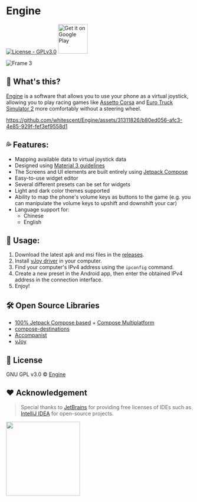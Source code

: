 # Engine

[![License - GPLv3.0](https://img.shields.io/badge/License-GPLv3.0-2ea44f)](https://choosealicense.com/licenses/gpl-3.0/#) [<img src="https://play.google.com/intl/en_us/badges/images/generic/en_badge_web_generic.png" alt="Get it on Google Play" height="80" />](https://play.google.com/store/apps/details?id=com.github.whitescent.engine)

![Frame 3](https://user-images.githubusercontent.com/31311826/218239687-d6f85bbb-2eef-410e-bd41-472cb7e178b7.png)

## 🤔 What's this?

[Engine](https://github.com/whitescent/Engine) is a software that allows you to use your phone as a virtual joystick, allowing you to play racing games like [Assetto Corsa](https://store.steampowered.com/app/244210/_Assetto_Corsa/) and [Euro Truck Simulator 2](https://store.steampowered.com/app/227300/Euro_Truck_Simulator_2/) more comfortably without a steering wheel.



https://github.com/whitescent/Engine/assets/31311826/b80ed056-afc3-4e85-929f-fef3ef9558d1



## 💦 Features:

* Mapping available data to virtual joystick data
* Designed using [Material 3 guidelines](https://m3.material.io/)
* The Screens and UI elements are built entirely using [Jetpack Compose](https://developer.android.com/jetpack/compose)
* Easy-to-use widget editor
* Several different presets can be set for widgets
* Light and dark color themes supported
* Ability to map the phone's volume keys as buttons to the game (e.g. you can manipulate the volume keys to upshift and downshift your car)
* Language support for:
  * Chinese
  * English
  
## 🚀 Usage:

1. Download the latest apk and msi files in the [releases](https://github.com/whitescent/Engine/releases).
2. Install [vJoy driver](https://github.com/jshafer817/vJoy/releases/tag/v2.1.9.1) in your computer. 
3. Find your computer's IPv4 address using the `ipconfig` command.
4. Create a new preset in the Android app, then enter the obtained IPv4 address in the connection interface.
5. Enjoy!

## 🛠 Open Source Libraries

* [100% Jetpack Compose based](https://developer.android.com/jetpack/compose) + [Compose Multiplatform](https://github.com/JetBrains/compose-jb)
* [compose-destinations](https://github.com/raamcosta/compose-destinations)
* [Accompanist](https://github.com/google/accompanist)
* [vJoy](https://github.com/jshafer817/vJoy)

## 📄 License

GNU GPL v3.0 © [Engine](https://github.com/whitescent/Engine)

## ❤️ Acknowledgement

> Special thanks to [JetBrains](https://www.jetbrains.com/?from=engine) for providing free licenses of IDEs such as [IntelliJ IDEA](https://www.jetbrains.com/idea/?from=engine) for open-source projects.

[<img src="https://resources.jetbrains.com/storage/products/company/brand/logos/jb_beam.png" width="200"/>](https://www.jetbrains.com/?from=engine)
